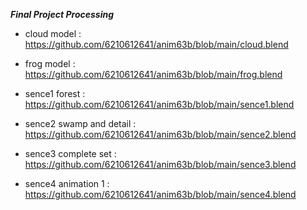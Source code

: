 ***Final Project Processing***

- cloud model :
<https://github.com/6210612641/anim63b/blob/main/cloud.blend>

- frog model :
<https://github.com/6210612641/anim63b/blob/main/frog.blend>

- sence1 forest :
<https://github.com/6210612641/anim63b/blob/main/sence1.blend>

- sence2 swamp and detail :
<https://github.com/6210612641/anim63b/blob/main/sence2.blend>

- sence3 complete set :
<https://github.com/6210612641/anim63b/blob/main/sence3.blend>

- sence4 animation 1 :
<https://github.com/6210612641/anim63b/blob/main/sence4.blend>
